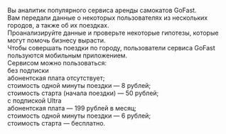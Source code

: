 Вы аналитик популярного сервиса аренды самокатов GoFast. \
Вам передали данные о некоторых пользователях из нескольких городов, а также об их поездках.\
Проанализируйте данные и проверьте некоторые гипотезы, которые могут помочь бизнесу вырасти.\
Чтобы совершать поездки по городу, пользователи сервиса GoFast пользуются мобильным приложением.\
Сервисом можно пользоваться:\
без подписки\
абонентская плата отсутствует;\
стоимость одной минуты поездки — 8 рублей;\
стоимость старта (начала поездки) — 50 рублей;\
с подпиской Ultra\
абонентская плата — 199 рублей в месяц;\
стоимость одной минуты поездки — 6 рублей;\
стоимость старта — бесплатно.
